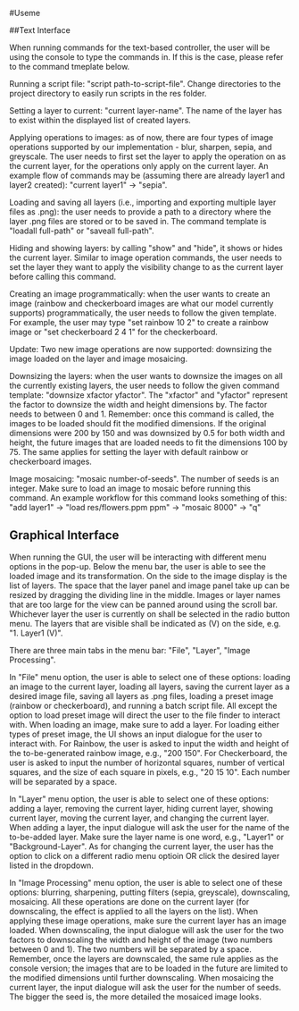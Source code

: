 #Useme

##Text Interface

When running commands for the text-based controller, the user will be using the console to type the commands in. If this is the case, please refer to the command tmeplate below.

Running a script file: "script path-to-script-file". Change directories to the project directory to easily run scripts in the res folder.

Setting a layer to current: "current layer-name". The name of the layer has to exist within the displayed list of created layers.

Applying operations to images: as of now, there are four types of image operations supported by our implementation - blur, sharpen, sepia, and greyscale. The user needs to first set the layer to apply the operation on as the current layer, for the operations only apply on the current layer. An example flow of commands may be (assuming there are already layer1 and layer2 created): "current layer1" -> "sepia". 

Loading and saving all layers (i.e., importing and exporting multiple layer files as .png): the user needs to provide a path to a directory where the layer .png files are stored or to be saved in. The command template is "loadall full-path" or "saveall full-path". 

Hiding and showing layers: by calling "show" and "hide", it shows or hides the current layer. Similar to image operation commands, the user needs to set the layer they want to apply the visibility change to as the current layer before calling this command.

Creating an image programmatically: when the user wants to create an image (rainbow and checkerboard images are what our model currently supports) programmatically, the user needs to follow the given template. For example, the user may type "set rainbow 10 2" to create a rainbow image or "set checkerboard 2 4 1" for the checkerboard.

Update: Two new image operations are now supported: downsizing the image loaded on the layer and image mosaicing.

Downsizing the layers: when the user wants to downsize the images on all the currently existing layers, the user needs to follow the given command template: "downsize xfactor yfactor". The "xfactor" and "yfactor" represent the factor to downsize the width and height dimensions by. The factor needs to between 0 and 1. Remember: once this command is called, the images to be loaded should fit the modified dimensions. If the original dimensions were 200 by 150 and was downsized by 0.5 for both width and height, the future images that are loaded needs to fit the dimensions 100 by 75. The same applies for setting the layer with default rainbow or checkerboard images.

Image mosaicing: "mosaic number-of-seeds". The number of seeds is an integer. Make sure to load an image to mosaic before running this command. An example workflow for this command looks something of this: "add layer1" -> "load res/flowers.ppm ppm" -> "mosaic 8000" -> "q"

## Graphical Interface

When running the GUI, the user will be interacting with different menu options in the pop-up. Below the menu bar, the user is able to see the loaded image and its transformation. On the side to the image display is the list of layers. The space that the layer panel and image panel take up can be resized by dragging the dividing line in the middle. Images or layer names that are too large for the view can be panned around using the scroll bar. Whichever layer the user is currently on shall be selected in the radio button menu. The layers that are visible shall be indicated as (V) on the side, e.g. "1. Layer1 (V)".

There are three main tabs in the menu bar: "File", "Layer", "Image Processing". 

In "File" menu option, the user is able to select one of these options: loading an image to the current layer, loading all layers, saving the current layer as a desired image file, saving all layers as .png files, loading a preset image (rainbow or checkerboard), and running a batch script file. All except the option to load preset image will direct the user to the file finder to interact with. When loading an image, make sure to add a layer. For loading either types of preset image, the UI shows an input dialogue for the user to interact with. For Rainbow, the user is asked to input the width and height of the to-be-generated rainbow image, e.g., "200 150". For Checkerboard, the user is asked to input the number of horizontal squares, number of vertical squares, and the size of each square in pixels, e.g., "20 15 10". Each number will be separated by a space. 

In "Layer" menu option, the user is able to select one of these options: adding a layer, removing the current layer, hiding current layer, showing current layer, moving the current layer, and changing the current layer. When adding a layer, the input dialogue will ask the user for the name of the to-be-added layer. Make sure the layer name is one word, e.g., "Layer1" or "Background-Layer". As for changing the current layer, the user has the option to click on a different radio menu optioin OR click the desired layer listed in the dropdown. 

In "Image Processing" menu option, the user is able to select one of these options: blurring, sharpening, putting filters (sepia, greyscale), downscaling, mosaicing. All these operations are done on the current layer (for downscaling, the effect is applied to all the layers on the list). When applying these image operations, make sure the current layer has an image loaded. When downscaling, the input dialogue will ask the user for the two factors to downscaling the width and height of the image (two numbers between 0 and 1). The two numbers will be separated by a space. Remember, once the layers are downscaled, the same rule applies as the console version; the images that are to be loaded in the future are limited to the modified dimensions until further downscaling. When mosaicing the current layer, the input dialogue will ask the user for the number of seeds. The bigger the seed is, the more detailed the mosaiced image looks.



